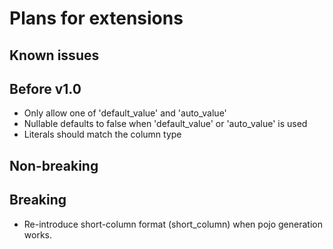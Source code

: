 
Plans for extensions
===============================

Known issues
-------------------------------

Before v1.0
-------------------------------

* Only allow one of 'default_value' and 'auto_value'
* Nullable defaults to false when 'default_value' or 'auto_value' is used
* Literals should match the column type

Non-breaking
-------------------------------


Breaking
-------------------------------

* Re-introduce short-column format (short_column) when pojo generation works.

